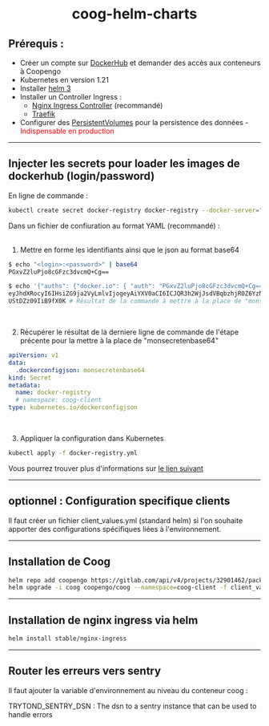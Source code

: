 <h1 align="center">coog-helm-charts</center>


## Prérequis :
- Créer un compte sur [DockerHub](https://hub.docker.com/) et demander des accès aux conteneurs à Coopengo
- Kubernetes en version 1.21
- Installer [helm 3](https://helm.sh/)
- Installer un Controller Ingress :
   - [Nginx Ingress Controller](https://kubernetes.github.io/ingress-nginx/deploy/) (recommandé)
   - [Traefik](https://doc.traefik.io/traefik/getting-started/install-traefik/)
- Configurer des [PersistentVolumes](https://kubernetes.io/fr/docs/concepts/storage/persistent-volumes/) pour la persistence des données - <span style="color:red">Indispensable en production </span>

***
## Injecter les secrets pour loader les images de dockerhub (login/password)

En ligne de commande :

```bash
kubectl create secret docker-registry docker-registry --docker-server="https://index.docker.io/v1/" --docker-username=login --docker-password=password --docker-email=email
```

Dans un fichier de confiuration au format YAML (recommandé) : <br><br>

1. Mettre en forme les identifiants ainsi que le json au format base64
```bash
$ echo "<login>:<password>" | base64
PGxvZ2luPjo8cGFzc3dvcmQ+Cg==

$ echo '{"auths": {"docker.io": { "auth": "PGxvZ2luPjo8cGFzc3dvcmQ+Cg==" }}}' | base64
eyJhdXRocyI6IHsiZG9ja2VyLmlvIjogeyAiYXV0aCI6ICJQR3h2WjJsdVBqbzhjR0Z6YzNkdmNt
UStDZz09IiB9fX0K # Résultat de la commande à mettre à la place de "monsecretenbase64" dans le bloc suivant.
```
<br>

2. Récupérer le résultat de la derniere ligne de commande de l'étape précente pour la mettre à la place de "monsecretenbase64"
```yaml
apiVersion: v1
data:
  .dockerconfigjson: monsecretenbase64
kind: Secret
metadata:
  name: docker-registry
  # namespace: coog-client
type: kubernetes.io/dockerconfigjson
```
<br>

3. Appliquer la configuration dans Kubernetes
```bash
kubectl apply -f docker-registry.yml
```

Vous pourrez trouver plus d'informations sur [le lien suivant](https://kubernetes.io/fr/docs/tasks/configure-pod-container/pull-image-private-registry/#registry-secret-existing-credentials)

***
## optionnel : Configuration specifique clients
Il faut créer un fichier client_values.yml (standard helm) si l'on souhaite apporter des configurations spécifiques liées à l'environnement.

***
## Installation de Coog

```bash
helm repo add coopengo https://gitlab.com/api/v4/projects/32901462/packages/helm/stable
helm upgrade -i coog coopengo/coog --namespace=coog-client -f client_values.yml
```
***
## Installation de nginx ingress via helm

```bash
helm install stable/nginx-ingress
```

***
## Router les erreurs vers sentry

  Il faut ajouter la variable d'environnement au niveau du conteneur coog :

  TRYTOND_SENTRY_DSN : The dsn to a sentry instance that can be used to handle errors
